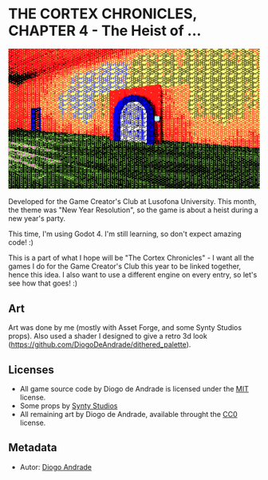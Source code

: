 # THE CORTEX CHRONICLES, CHAPTER 4 - The Heist of ...

![TitleImage](Screenshots/screen01.png)

Developed for the Game Creator's Club at Lusofona University.
This month, the theme was "New Year Resolution", so the game is about a heist during a new year's party.

This time, I'm using Godot 4. I'm still learning, so don't expect amazing code! :)

This is a part of what I hope will be "The Cortex Chronicles" - I want all the games I do for the Game Creator's Club this year to be linked together, hence this idea.
I also want to use a different engine on every entry, so let's see how that goes! :)

## Art

Art was done by me (mostly with Asset Forge, and some Synty Studios props). Also used a shader I designed to give a retro 3d look (https://github.com/DiogoDeAndrade/dithered_palette).

## Licenses

* All game source code by Diogo de Andrade is licensed under the [MIT] license.
* Some props by [Synty Studios]
* All remaining art by Diogo de Andrade, available throught the [CC0] license.

## Metadata

* Autor: [Diogo Andrade]

[Diogo Andrade]:https://github.com/DiogoDeAndrade
[Midjourney]:https://www.midjourney.com/home/
[Synty Studios]:https://www.syntystudios.com/
[CC0]:https://creativecommons.org/publicdomain/zero/1.0/
[CC-BY 3.0]:https://creativecommons.org/licenses/by/3.0/
[MIT]:LICENSE
